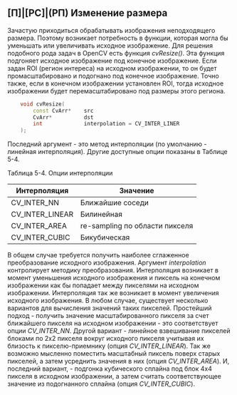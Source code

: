 ## [П]|[РС]|(РП) Изменение размера

Зачастую приходиться обрабатывать изображения неподходящего размера. Поэтому возникает потребность в функции, которая могла бы уменьшать или увеличивать исходное изображение. Для решения подобного рода задач в OpenCV есть функция *cvResize()*. Эта функция подгоняет исходное изображение под конечное изображение. Если задан ROI (регион интереса) на исходном изображении, то он будет промасштабировано и подогнано под конечное изображение. Точно также, если в конечном изображении установлен ROI, тогда исходное изображении будет перемасштабировано под размеры этого региона. 

```cpp
	void cvResize(
		const CvArr*	src
		CvArr*			dst
		int				interpolation = CV_INTER_LINER
	);
```

Последний аргумент - это метод интерполяции (по умолчанию - линейная интерполяция). Другие доступные опции показаны в Таблице 5-4. 

Таблица 5-4. Опции интерполяции

| Интерполяция | Значение |
| -- | -- |
| CV_INTER_NN | Ближайшие соседи |
| CV_INTER_LINEAR | Билинейная |
| CV_INTER_AREA | re-sampling по области пикселя |
| CV_INTER_CUBIC | Бикубическая |

В общем случае требуется получить наиболее сглаженное преобразование исходного изображения. Аргумент *interpolation* контролирует методику преобразования. Интерполяция возникает в момент уменьшения исходного изображения и пиксель на конечном изображении как бы попадает между пикселями на исходном изображении. Интерполяция так же возникает в момент увеличения исходного изображения. В любом случае, существует несколько вариантов для вычисления значений таких пикселей. Простейший подход - получить значение масштабированного пикселя за счет ближайшего пикселя на исходном изображении - это соответствует опции *CV_INTER_NN*. Другой вариант - линейное взвешивание пикселей блоками по 2х2 пикселя вокруг исходного пикселя учитывая их близость к пикселю-приемнику (опция *CV_INTER_LINEAR*). Так же возможно мысленно поместить масштабный пиксель поверх старых пикселей, а затем усреднить значения в них (опция *CV_INTER_AREA*). И, последний вариант, - подгонка кубического сплайна под блок 4х4 пикселя в исходном изображении, а затем считать соответствующее значение из подогнанного сплайна (опция *CV_INTER_CUBIC*).
